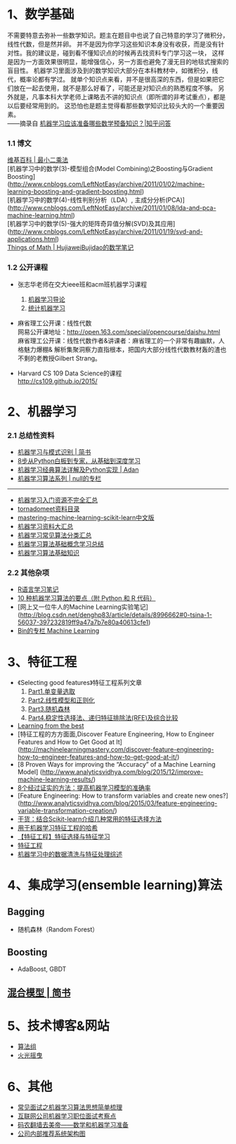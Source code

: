 # 1、数学基础

   不需要特意去弥补一些数学知识。题主在题目中也说了自己特意的学习了微积分，线性代数，但是然并卵。
并不是因为你学习这些知识本身没有收获，而是没有针对性。我的建议是，碰到看不懂知识点的时候再去找资料专门学习这一块，
这样是因为一方面效果很明显，能增强信心，另一方面也避免了漫无目的地毯式搜索的盲目性。
机器学习里面涉及到的数学知识大部分在本科教材中，如微积分，线代，概率论都有学过。
就单个知识点来看，并不是很高深的东西，但是如果把它们放在一起去使用，就不是那么好看了，可能还是对知识点的熟悉程度不够。
另外就是，凡事本科大学老师上课略去不讲的知识点（即所谓的非考试重点），都是以后要经常用到的。
这恐怕也是题主觉得看那些数学知识比较头大的一个重要因素。  
——摘录自 [机器学习应该准备哪些数学预备知识？|知乎问答](https://www.zhihu.com/question/36324957/answer/67094190)  

### 1.1 博文
[维基百科 | 最小二乘法](https://zh.wikipedia.org/zh-cn/%E6%9C%80%E5%B0%8F%E4%BA%8C%E4%B9%98%E6%B3%95)  
[机器学习中的数学(3)-模型组合(Model Combining)之Boosting与Gradient Boosting]
(http://www.cnblogs.com/LeftNotEasy/archive/2011/01/02/machine-learning-boosting-and-gradient-boosting.html)  
[机器学习中的数学(4)-线性判别分析（LDA）, 主成分分析(PCA)]
(http://www.cnblogs.com/LeftNotEasy/archive/2011/01/08/lda-and-pca-machine-learning.html)   
[机器学习中的数学(5)-强大的矩阵奇异值分解(SVD)及其应用]
(http://www.cnblogs.com/LeftNotEasy/archive/2011/01/19/svd-and-applications.html)  
[Things of Math | HujiaweiBujidao的数学笔记](http://hujiaweibujidao.github.io/blog/2015/12/30/Things-of-Math/)  

### 1.2 公开课程
* 张志华老师在交大ieee班和acm班机器学习课程  
    1. [机器学习导论](http://ocw.sjtu.edu.cn/G2S/OCW/cn/CourseDetails.htm?Id=397)  
    2. [统计机器学习](http://ocw.sjtu.edu.cn/G2S/OCW/cn/CourseDetails.htm?Id=398)  

* 麻省理工公开课：线性代数  
网易公开课地址：<http://open.163.com/special/opencourse/daishu.html>  
麻省理工公开课：线性代数作者&讲课者：麻省理工的一个非常有趣幽默，人格魅力爆棚&
解析集聚洞察力直指根本，把国内大部分线性代数教材轰的渣也不剩的老教授Gilbert Strang。

* Harvard CS 109 Data Science的课程  
<http://cs109.github.io/2015/>

# 2、机器学习
### 2.1 总结性资料 
* [机器学习与模式识别 | 简书](http://www.jianshu.com/collection/1395428608b4)  
* [8步从Python白板到专家，从基础到深度学习](http://dataunion.org/15057.html)  
* [机器学习经典算法详解及Python实现 | Adan](http://blog.csdn.net/suipingsp/article/category/2749113)   
* [机器学习算法系列 | null的专栏](http://blog.csdn.net/google19890102/article/details/39781573)  

********* 

* [机器学习入门资源不完全汇总](http://ml.memect.com/article/machine-learning-guide.html)
* [tornadomeet资料目录](http://www.cnblogs.com/tornadomeet/archive/2012/05/24/2515980.html)  
* [mastering-machine-learning-scikit-learn中文版](https://muxuezi.github.io/posts/0-perface.html) 
* [机器学习资料大汇总](http://www.kuqin.com/shuoit/20150923/348242.html)  
* [机器学习常见算法分类汇总](http://blog.jobbole.com/77620/)  
* [机器学习算法基础概念学习总结](http://blog.jobbole.com/74716/)  
* [机器学习算法基础知识](http://www.36dsj.com/archives/8911)  


### 2.2 其他杂项
* [R语言学习笔记 ](http://blog.csdn.net/jack237/article/details/8210598)
* [10 种机器学习算法的要点（附 Python 和 R 代码）](http://blog.jobbole.com/92021/)  
* [网上又一位牛人的Machine Learning实验笔记]
(http://blog.csdn.net/denghp83/article/details/8996662#0-tsina-1-56037-397232819ff9a47a7b7e80a40613cfe1)
* [Bin的专栏  Machine Learning](http://www.cnblogs.com/xbinworld/tag/Machine%20Learning/)

# 3、特征工程 
* 《Selecting good features》特征工程系列文章  
    1. [Part1.单变量选取](http://blog.datadive.net/selecting-good-features-part-i-univariate-selection/)  
    2. [Part2.线性模型和正则化](http://blog.datadive.net/selecting-good-features-part-ii-linear-models-and-regularization/)   
    3. [Part3.随机森林](http://blog.datadive.net/selecting-good-features-part-iii-random-forests/)    
    4. [Part4.稳定性选择法、递归特征排除法(RFE)及综合比较](http://blog.datadive.net/selecting-good-features-part-iv-stability-selection-rfe-and-everything-side-by-side/)     
* [Learning from the best](http://blog.kaggle.com/2014/08/01/learning-from-the-best/)  
* [特征工程的方方面面,Discover Feature Engineering, How to Engineer Features and How to Get Good at It]
  (http://machinelearningmastery.com/discover-feature-engineering-how-to-engineer-features-and-how-to-get-good-at-it/)  
* [8 Proven Ways for improving the “Accuracy” of a Machine Learning Model]
(http://www.analyticsvidhya.com/blog/2015/12/improve-machine-learning-results/)  
* [8个经过证实的方法：提高机器学习模型的准确率](http://www.jianshu.com/p/2a7e201d28c2)  
* [Feature Engineering: How to transform variables and create new ones?]
(http://www.analyticsvidhya.com/blog/2015/03/feature-engineering-variable-transformation-creation/)   
* [干货：结合Scikit-learn介绍几种常用的特征选择方法](http://dataunion.org/14072.html)  
* [用于机器学习特征工程的哈希](http://www.diku.dk/summer-school-2014/course-material/john-langford/hashing_copenhage_2014.pdf)
* [【特征工程】特征选择与特征学习](http://www.jianshu.com/p/ab697790090f)  
* [特征工程](http://www.jianshu.com/p/b2cc338ce9e5)  
* [机器学习中的数据清洗与特征处理综述](http://tech.meituan.com/machinelearning-data-feature-process.html)  

# 4、集成学习(ensemble learning)算法
## Bagging
   * 随机森林（Random Forest）

## Boosting
   * AdaBoost, GBDT

## [混合模型 | 简书](http://www.jianshu.com/collection/990b826731ef)  

# 5、技术博客&网站
* [算法组](http://suanfazu.com/)  
* [火光摇曳](http://www.flickering.cn/)  


# 6、其他
* [常见面试之机器学习算法思想简单梳理](http://www.cnblogs.com/tornadomeet/p/3395593.html)
* [互联网公司机器学习职位面试考察点](https://www.zhihu.com/question/25565713/answer/31981961)
* [码农翻墙去美帝——数学和机器学习准备](http://blog.sina.com.cn/s/blog_687bf5050102vawn.html)
* [公司内部推荐系统架构图](https://www.processon.com/view/link/552e1789e4b0193bc0401a86)
